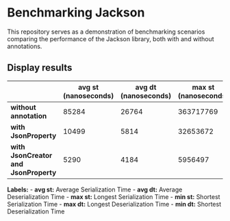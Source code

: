 # Benchmarking Jackson
This repository serves as a demonstration of benchmarking scenarios comparing the performance of the Jackson library, both with and without annotations.

## Display results

| | avg st (nanoseconds) | avg dt (nanoseconds) | max st (nanoseconds) | min st (nanoseconds) | max dt (nanoseconds) | avg dt (nanoseconds)|
|---------------------------------------|---------------------------------------|---------------------------------------|---------------------------------------|---------------------------------------|---------------------------------------|---------------------------------------|
| **without annotation** | 85284 | 26764 | 363717769 | 3245 | 33915551 | 3245 |
| **with JsonProperty** | 10499 | 5814 | 32653672 | 2571 | 610235 | 2571 |
| **with JsonCreator and JsonProperty** | 5290 | 4184 | 5956497 | 1367 | 123012 | 1572 |

**Labels:**
    - **avg st:** Average Serialization Time
    - **avg dt:** Average Deserialization Time
    - **max st:** Longest Serialization Time
    - **min st:** Shortest Serialization Time
    - **max dt:** Longest Deserialization Time
    - **min dt:** Shortest Deserialization Time

